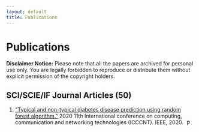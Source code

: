 ```yaml
---
layout: default
title: Publications
---
```


# Publications

**Disclaimer Notice:** Please note that all the papers are archived for personal use only. You are legally forbidden to reproduce or distribute them without explicit permission of the copyright holders.

## SCI/SCIE/IF Journal Articles (50)

1. <a href="https://ieeexplore.ieee.org/abstract/document/9225430" target="_blank"> "Typical and non-typical diabetes disease prediction using random forest algorithm."</a> 2020 11th International conference on computing, communication and networking technologies (ICCCNT). IEEE, 2020.
   <a href="/assets/papers/TOPIK.pdf" target="_blank">
     <img src="https://upload.wikimedia.org/wikipedia/commons/8/87/PDF_file_icon.svg" alt="PDF" class="pdf-icon">
   </a>

<!-- Add more publications as needed -->

<style>
  .pdf-icon {
    width: 16px;
    height: 16px;
    vertical-align: middle;
    margin-left: 5px;
  }
</style>
